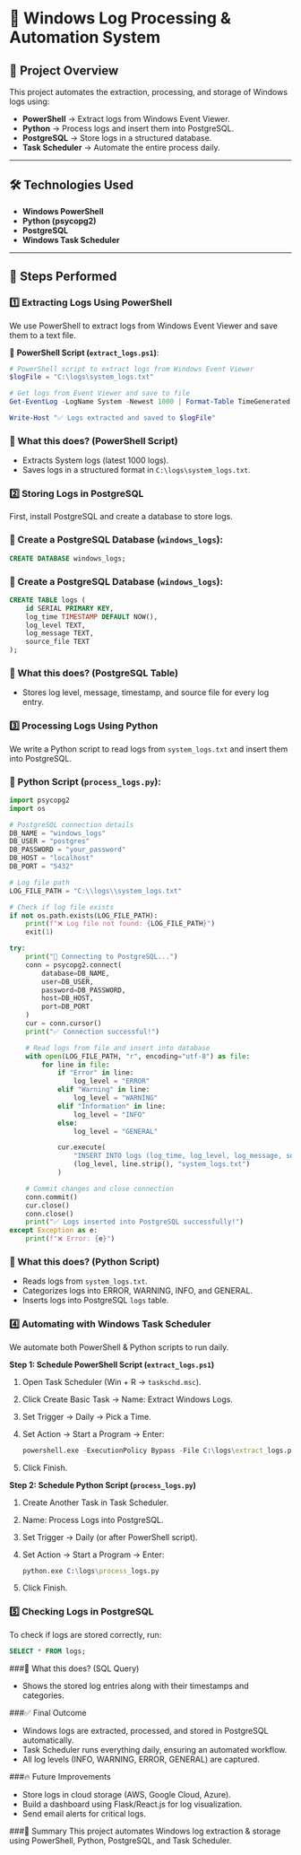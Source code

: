 # 🚀 Windows Log Processing & Automation System

## 📌 Project Overview

This project automates the extraction, processing, and storage of Windows logs using:

- **PowerShell** → Extract logs from Windows Event Viewer.
- **Python** → Process logs and insert them into PostgreSQL.
- **PostgreSQL** → Store logs in a structured database.
- **Task Scheduler** → Automate the entire process daily.

---

## 🛠️ Technologies Used

- **Windows PowerShell**
- **Python (psycopg2)**
- **PostgreSQL**
- **Windows Task Scheduler**

---

## 📜 Steps Performed

### **1️⃣ Extracting Logs Using PowerShell**

We use PowerShell to extract logs from Windows Event Viewer and save them to a text file.

📌 **PowerShell Script (`extract_logs.ps1`)**:

```powershell
# PowerShell script to extract logs from Windows Event Viewer
$logFile = "C:\logs\system_logs.txt"

# Get logs from Event Viewer and save to file
Get-EventLog -LogName System -Newest 1000 | Format-Table TimeGenerated, EntryType, Message -AutoSize | Out-File -Encoding utf8 $logFile

Write-Host "✅ Logs extracted and saved to $logFile"
```
### 📌 What this does? (PowerShell Script)

- Extracts System logs (latest 1000 logs).
- Saves logs in a structured format in `C:\logs\system_logs.txt`.

### 2️⃣ Storing Logs in PostgreSQL

First, install PostgreSQL and create a database to store logs.

### 📌 Create a PostgreSQL Database (`windows_logs`):

```sql
CREATE DATABASE windows_logs;
```

### 📌 Create a PostgreSQL Database (`windows_logs`):

```sql
CREATE TABLE logs (
    id SERIAL PRIMARY KEY,
    log_time TIMESTAMP DEFAULT NOW(),
    log_level TEXT,
    log_message TEXT,
    source_file TEXT
);
```

### 📌 What this does? (PostgreSQL Table)

- Stores log level, message, timestamp, and source file for every log entry.

### 3️⃣ Processing Logs Using Python

We write a Python script to read logs from `system_logs.txt` and insert them into PostgreSQL.

### 📌 Python Script (`process_logs.py`):

```python
import psycopg2
import os

# PostgreSQL connection details
DB_NAME = "windows_logs"
DB_USER = "postgres"
DB_PASSWORD = "your_password"
DB_HOST = "localhost"
DB_PORT = "5432"

# Log file path
LOG_FILE_PATH = "C:\\logs\\system_logs.txt"

# Check if log file exists
if not os.path.exists(LOG_FILE_PATH):
    print(f"❌ Log file not found: {LOG_FILE_PATH}")
    exit(1)

try:
    print("🔄 Connecting to PostgreSQL...")
    conn = psycopg2.connect(
        database=DB_NAME,
        user=DB_USER,
        password=DB_PASSWORD,
        host=DB_HOST,
        port=DB_PORT
    )
    cur = conn.cursor()
    print("✅ Connection successful!")

    # Read logs from file and insert into database
    with open(LOG_FILE_PATH, "r", encoding="utf-8") as file:
        for line in file:
            if "Error" in line:
                log_level = "ERROR"
            elif "Warning" in line:
                log_level = "WARNING"
            elif "Information" in line:
                log_level = "INFO"
            else:
                log_level = "GENERAL"

            cur.execute(
                "INSERT INTO logs (log_time, log_level, log_message, source_file) VALUES (NOW(), %s, %s, %s)",
                (log_level, line.strip(), "system_logs.txt")
            )

    # Commit changes and close connection
    conn.commit()
    cur.close()
    conn.close()
    print("✅ Logs inserted into PostgreSQL successfully!")
except Exception as e:
    print(f"❌ Error: {e}")
```
### 📌 What this does? (Python Script)

- Reads logs from `system_logs.txt`.
- Categorizes logs into ERROR, WARNING, INFO, and GENERAL.
- Inserts logs into PostgreSQL `logs` table.

### 4️⃣ Automating with Windows Task Scheduler

We automate both PowerShell & Python scripts to run daily.

**Step 1: Schedule PowerShell Script (`extract_logs.ps1`)**

1.  Open Task Scheduler (Win + R → `taskschd.msc`).
2.  Click Create Basic Task → Name: Extract Windows Logs.
3.  Set Trigger → Daily → Pick a Time.
4.  Set Action → Start a Program → Enter:

    ```mathematica
    powershell.exe -ExecutionPolicy Bypass -File C:\logs\extract_logs.ps1
    ```

5.  Click Finish.

**Step 2: Schedule Python Script (`process_logs.py`)**

1.  Create Another Task in Task Scheduler.
2.  Name: Process Logs into PostgreSQL.
3.  Set Trigger → Daily (or after PowerShell script).
4.  Set Action → Start a Program → Enter:

    ```mathematica
    python.exe C:\logs\process_logs.py
    ```

5.  Click Finish.

### 5️⃣ Checking Logs in PostgreSQL

To check if logs are stored correctly, run:

```sql
SELECT * FROM logs;
```
###📌 What this does? (SQL Query)
- Shows the stored log entries along with their timestamps and categories.

###✅ Final Outcome
- Windows logs are extracted, processed, and stored in PostgreSQL automatically.
- Task Scheduler runs everything daily, ensuring an automated workflow.
- All log levels (INFO, WARNING, ERROR, GENERAL) are captured.

###🔥 Future Improvements
- Store logs in cloud storage (AWS, Google Cloud, Azure).
- Build a dashboard using Flask/React.js for log visualization.
- Send email alerts for critical logs.

###🎯 Summary
This project automates Windows log extraction & storage using PowerShell, Python, PostgreSQL, and Task Scheduler.
